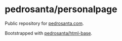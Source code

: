 # pedrosanta/personalpage

Public repository for [pedrosanta.com](http://pedrosanta.com).

Bootstrapped with [pedrosanta/html-base](https://github.com/pedrosanta/html-base).
